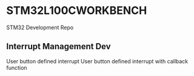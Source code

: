 # STM32L100CWORKBENCH
STM32 Development Repo

## Interrupt Management Dev
User button defined interrupt 
User button defined interrupt with callback function 
